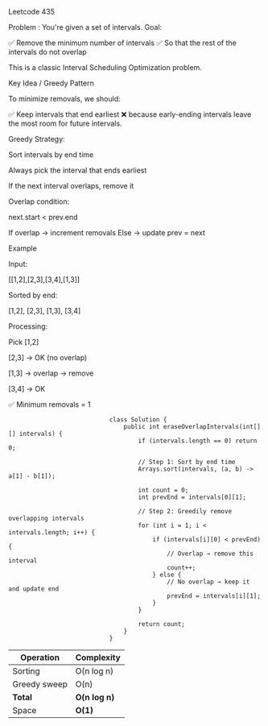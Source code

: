 Leetcode 435

Problem : 
You're given a set of intervals.
Goal:

✅ Remove the minimum number of intervals
✅ So that the rest of the intervals do not overlap

This is a classic Interval Scheduling Optimization problem.

Key Idea / Greedy Pattern

To minimize removals, we should:

✅ Keep intervals that end earliest
❌ because early-ending intervals leave the most room for future intervals.

Greedy Strategy:

Sort intervals by end time

Always pick the interval that ends earliest

If the next interval overlaps, remove it

Overlap condition:

next.start < prev.end


If overlap → increment removals
Else → update prev = next

Example

Input:

[[1,2],[2,3],[3,4],[1,3]]


Sorted by end:

[1,2], [2,3], [1,3], [3,4]


Processing:

Pick [1,2]

[2,3] → OK (no overlap)

[1,3] → overlap → remove

[3,4] → OK

✅ Minimum removals = 1

                                class Solution {
                                    public int eraseOverlapIntervals(int[][] intervals) {
                                        if (intervals.length == 0) return 0;

                                        // Step 1: Sort by end time
                                        Arrays.sort(intervals, (a, b) -> a[1] - b[1]);

                                        int count = 0;
                                        int prevEnd = intervals[0][1];

                                        // Step 2: Greedily remove overlapping intervals
                                        for (int i = 1; i < intervals.length; i++) {
                                            if (intervals[i][0] < prevEnd) {
                                                // Overlap → remove this interval
                                                count++;
                                            } else {
                                                // No overlap → keep it and update end
                                                prevEnd = intervals[i][1];
                                            }
                                        }

                                        return count;
                                    }
                                }

| Operation    | Complexity     |
| ------------ | -------------- |
| Sorting      | O(n log n)     |
| Greedy sweep | O(n)           |
| **Total**    | **O(n log n)** |
| Space        | **O(1)**       |

